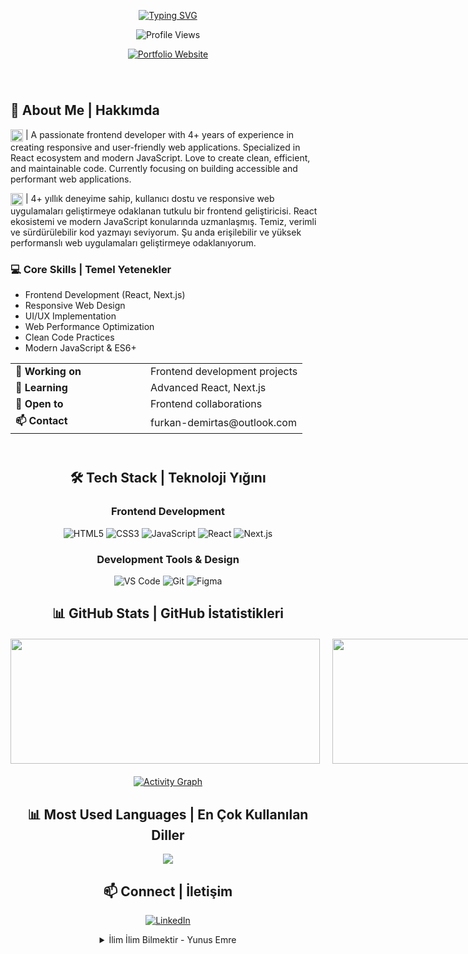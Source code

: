 <div align="center">
  
[![Typing SVG](https://readme-typing-svg.herokuapp.com?font=Montserrat&weight=600&size=35&duration=4000&pause=1000&color=3B88C3&background=FF000000&center=true&vCenter=true&random=false&width=700&lines=Hi+%F0%9F%91%8B+I'm+Furkan+Demirta%C5%9F;Frontend+Developer;Welcome+to+my+GitHub+Profile)](https://git.io/typing-svg)

<p><img src="https://komarev.com/ghpvc/?username=MrDemirtas&color=blueviolet&style=for-the-badge" alt="Profile Views" /></p>
<p>
  <a href="https://mrdemirtas.com" target="_blank">
    <img src="https://img.shields.io/badge/Portfolio-mrdemirtas.com-blue?style=for-the-badge&logo=google-chrome&logoColor=white" alt="Portfolio Website" />
  </a>
</p>

</div>

<div style="display: flex; justify-content: space-between; align-items: center; margin: 40px 0">

<div style="flex: 1;">

## 🚀 About Me | Hakkımda

<img src="https://flagcdn.com/us.svg" alt="US Flag" width="20" style="vertical-align: middle;"> | A passionate frontend developer with 4+ years of experience in creating responsive and user-friendly web applications. Specialized in React ecosystem and modern JavaScript. Love to create clean, efficient, and maintainable code. Currently focusing on building accessible and performant web applications.

<img src="https://flagcdn.com/tr.svg" alt="TR Flag" width="20" style="vertical-align: middle;"> | 4+ yıllık deneyime sahip, kullanıcı dostu ve responsive web uygulamaları geliştirmeye odaklanan tutkulu bir frontend geliştiricisi. React ekosistemi ve modern JavaScript konularında uzmanlaşmış. Temiz, verimli ve sürdürülebilir kod yazmayı seviyorum. Şu anda erişilebilir ve yüksek performanslı web uygulamaları geliştirmeye odaklanıyorum.

### 💻 Core Skills | Temel Yetenekler
- Frontend Development (React, Next.js)
- Responsive Web Design
- UI/UX Implementation
- Web Performance Optimization
- Clean Code Practices
- Modern JavaScript & ES6+

<table>
  <tr>
    <td width="200"><b>🔭 Working on</b></td>
    <td>Frontend development projects</td>
  </tr>
  <tr>
    <td><b>🌱 Learning</b></td>
    <td>Advanced React, Next.js</td>
  </tr>
  <tr>
    <td><b>👯 Open to</b></td>
    <td>Frontend collaborations</td>
  </tr>
  <tr>
    <td><b>📫 Contact</b></td>
    <td>furkan-demirtas@outlook.com</td>
  </tr>
</table>

</div>

</div>

<div align="center">

## 🛠️ Tech Stack | Teknoloji Yığını

<div style="margin: 20px 0">

### Frontend Development
![HTML5](https://img.shields.io/badge/-HTML5-E34F26?style=for-the-badge&logo=html5&logoColor=white)
![CSS3](https://img.shields.io/badge/-CSS3-1572B6?style=for-the-badge&logo=css3&logoColor=white)
![JavaScript](https://img.shields.io/badge/-JavaScript-F7DF1E?style=for-the-badge&logo=javascript&logoColor=black)
![React](https://img.shields.io/badge/-React-61DAFB?style=for-the-badge&logo=react&logoColor=black)
![Next.js](https://img.shields.io/badge/-Next.js-000000?style=for-the-badge&logo=next.js&logoColor=white)

### Development Tools & Design
![VS Code](https://img.shields.io/badge/-VS%20Code-007ACC?style=for-the-badge&logo=visual-studio-code&logoColor=white)
![Git](https://img.shields.io/badge/-Git-F05032?style=for-the-badge&logo=git&logoColor=white)
![Figma](https://img.shields.io/badge/-Figma-F24E1E?style=for-the-badge&logo=figma&logoColor=white)

</div>

## 📊 GitHub Stats | GitHub İstatistikleri

<div style="display: grid; grid-template-columns: repeat(2, 1fr); gap: 20px; margin: 20px 0; place-items: center;">
  <img style="height: 200px; width: 495px; object-fit: cover;" src="https://github-readme-stats.vercel.app/api?username=MrDemirtas&show_icons=true&theme=tokyonight&hide_border=true&include_all_commits=true&count_private=true"/>
  <img style="height: 200px; width: 495px; object-fit: cover;" src="https://github-readme-streak-stats.herokuapp.com/?user=MrDemirtas&theme=tokyonight&hide_border=true"/>
</div>

[![Activity Graph](https://github-readme-activity-graph.vercel.app/graph?username=MrDemirtas&theme=tokyo-night)](https://github.com/ashutosh00710/github-readme-activity-graph)

## 📊 Most Used Languages | En Çok Kullanılan Diller
<div align="center">
  <img src="https://github-readme-stats.vercel.app/api/top-langs/?username=MrDemirtas&layout=compact&theme=tokyonight&hide_border=true" />
</div>

## 📫 Connect | İletişim

[![LinkedIn](https://img.shields.io/badge/-LinkedIn-0077B5?style=for-the-badge&logo=linkedin&logoColor=white)](https://linkedin.com/in/mrdemirtas)

<details>
<summary>İlim İlim Bilmektir - Yunus Emre</summary>

```text
İlim ilim bilmektir
İlim kendin' bilmektir
Sen kendin' bilmezsen
Ya nice okumaktır

Okumaktan murat ne
Kişi Hak'kı bilmektir
Çün okudun bilmezsen
Ha bir kuru ekmektir

Okudum bildim deme
Çok taat kıldım deme
Eğer Hak bilmez isen
Abes yere gelmektir

Dört kitabın mânâsı
Bellidir bir elifte
Sen elifi bilmezsen
Bu nice okumaktır

Yiğirmi dokuz hece
Okursun uçtan uca
Sen elif dersin hoca
Mânâsı ne demektir

Yunus Emre der hoca
Gerekse bin var hacca
Hepisinden iyice
Bir gönüle girmektir
```
</details>
</div>
